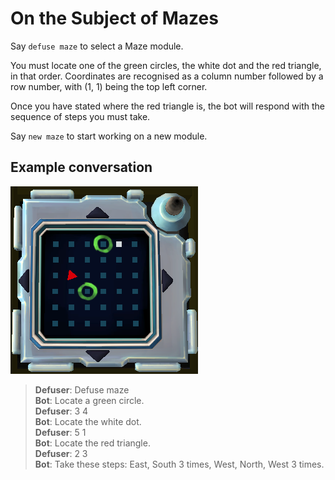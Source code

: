# On the Subject of Mazes

Say `defuse maze` to select a Maze module.

You must locate one of the green circles, the white dot and the red triangle, in that order. Coordinates are recognised as a column number followed by a row number, with (1, 1) being the top left corner.

Once you have stated where the red triangle is, the bot will respond with the sequence of steps you must take.

Say `new maze` to start working on a new module.

## Example conversation

![Example maze](images/examplemaze.png)

>**Defuser**: Defuse maze\
>**Bot**: Locate a green circle.\
>**Defuser**: 3 4\
>**Bot**: Locate the white dot.\
>**Defuser**: 5 1\
>**Bot**: Locate the red triangle.\
>**Defuser**: 2 3\
>**Bot**: Take these steps: East, South 3 times, West, North, West 3 times.
